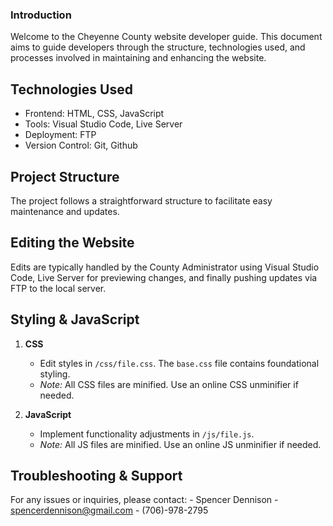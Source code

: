 ### Introduction
Welcome to the Cheyenne County website developer guide. This document aims to guide developers through the structure, technologies used, and processes involved in maintaining and enhancing the website.

## Technologies Used
- Frontend: HTML, CSS, JavaScript
- Tools: Visual Studio Code, Live Server
- Deployment: FTP
- Version Control: Git, Github

## Project Structure
The project follows a straightforward structure to facilitate easy maintenance and updates.

## Editing the Website
Edits are typically handled by the County Administrator using Visual Studio Code, Live Server for previewing changes, and finally pushing updates via FTP to the local server.

## Styling & JavaScript
1. **CSS**
    - Edit styles in `/css/file.css`. The `base.css` file contains foundational styling.
    - *Note:* All CSS files are minified. Use an online CSS unminifier if needed.

2. **JavaScript**
    - Implement functionality adjustments in `/js/file.js`.
    - *Note:* All JS files are minified. Use an online JS unminifier if needed.

## Troubleshooting & Support
For any issues or inquiries, please contact:
    - Spencer Dennison
    - spencerdennison@gmail.com
    - (706)-978-2795